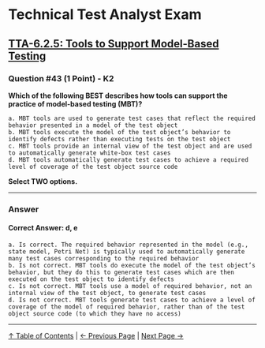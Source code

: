 # Technical Test Analyst Exam

## [TTA-6.2.5: Tools to Support Model-Based Testing](../6-test-tools-and-automation/6.2-specific-test-tools.md#625-tools-to-support-model-based-testing)

### Question #43 (1 Point) - K2

**Which of the following BEST describes how tools can support the practice of model-based testing (MBT)?**

    a. MBT tools are used to generate test cases that reflect the required behavior presented in a model of the test object
    b. MBT tools execute the model of the test object’s behavior to identify defects rather than executing tests on the test object
    c. MBT tools provide an internal view of the test object and are used to automatically generate white-box test cases
    d. MBT tools automatically generate test cases to achieve a required level of coverage of the test object source code

**Select TWO options.**

---

### Answer

#### Correct Answer: d, e

    a. Is correct. The required behavior represented in the model (e.g., state model, Petri Net) is typically used to automatically generate many test cases corresponding to the required behavior
    b. Is not correct. MBT tools do execute the model of the test object’s behavior, but they do this to generate test cases which are then
    executed on the test object to identify defects
    c. Is not correct. MBT tools use a model of required behavior, not an internal view of the test object, to generate test cases
    d. Is not correct. MBT tools generate test cases to achieve a level of coverage of the model of required behavior, rather than of the test
    object source code (to which they have no access)

---

[↑ Table of Contents](../../README.md#table-of-contents) | [← Previous Page](question-42.md) | [Next Page →](question-44.md)
